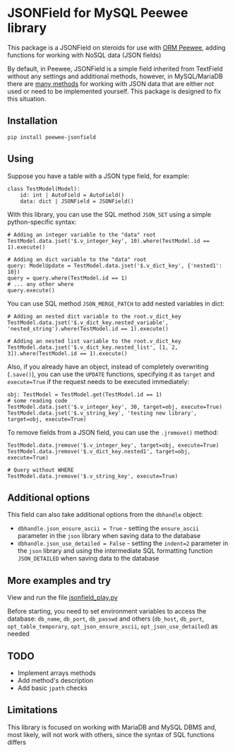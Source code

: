 # JSONField for MySQL Peewee library

This package is a JSONField on steroids for use with [ORM Peewee](https://github.com/coleifer/peewee), 
adding functions for working with NoSQL data (JSON fields)

By default, in Peewee, JSONField is a simple field inherited from TextField without any settings and additional methods, however, 
in MySQL/MariaDB there are [many methods](https://mariadb.com/kb/en/json-functions/) for working with JSON data that are either not used or 
need to be implemented yourself. This package is designed to fix this situation.

## Installation
```pip install peewee-jsonfield```

## Using

Suppose you have a table with a JSON type field, for example:

```
class TestModel(Model):
    id: int | AutoField = AutoField()
    data: dict | JSONField = JSONField()
```

With this library, you can use the SQL method `JSON_SET` using a simple python-specific syntax:
```
# Adding an integer variable to the "data" root
TestModel.data.jset('$.v_integer_key', 10).where(TestModel.id == 1).execute()
```
```
# Adding an dict variable to the "data" root
query: ModelUpdate = TestModel.data.jset('$.v_dict_key', {'nested1': 10})
query = query.where(TestModel.id == 1)
# ... any other where
query.execute()
```

You can use SQL method `JSON_MERGE_PATCH` to add nested variables in dict:
```
# Adding an nested dict variable to the root.v_dict_key
TestModel.data.jset('$.v_dict_key.nested_variable', 'nested_string').where(TestModel.id == 1).execute()

# Adding an nested list variable to the root.v_dict_key
TestModel.data.jset('$.v_dict_key.nested_list', [1, 2, 3]).where(TestModel.id == 1).execute()
```

Also, if you already have an object, instead of completely overwriting (`.save()`), you can use the `UPDATE` functions, specifying it as `target`
and `execute=True` if the request needs to be executed immediately:
```
obj: TestModel = TestModel.get(TestModel.id == 1)
# some reading code
TestModel.data.jset('$.v_integer_key', 30, target=obj, execute=True)
TestModel.data.jset('$.v_string_key', 'testing new library', target=obj, execute=True)
```

To remove fields from a JSON field, you can use the `.jremove()` method:
```
TestModel.data.jremove('$.v_integer_key', target=obj, execute=True)
TestModel.data.jremove('$.v_dict_key.nested1', target=obj, execute=True)

# Query without WHERE
TestModel.data.jremove('$.v_string_key', execute=True)
```

## Additional options
This field can also take additional options from the `dbhandle` object:
- `dbhandle.json_ensure_ascii = True` - setting the `ensure_ascii` parameter in the `json` library when saving data to the database
- `dbhandle.json_use_detailed = False` - setting the `indent=2` parameter in the `json` library and 
using the intermediate SQL formatting function `JSON_DETAILED` when saving data to the database

## More examples and try
View and run the file [jsonfield_play.py](https://github.com/mark99i/jsonfield/blob/master/jsonfield_play.py)

Before starting, you need to set environment variables to access the database: `db_name`, `db_port`, `db_passwd` 
and others (`db_host`, `db_port`, `opt_table_temporary`, `opt_json_ensure_ascii`, `opt_json_use_detailed`) as needed

## TODO
- Implement arrays methods
- Add method's description
- Add basic `jpath` checks

## Limitations
This library is focused on working with MariaDB and MySQL DBMS and, most likely, will not work with others, since the syntax of SQL functions differs